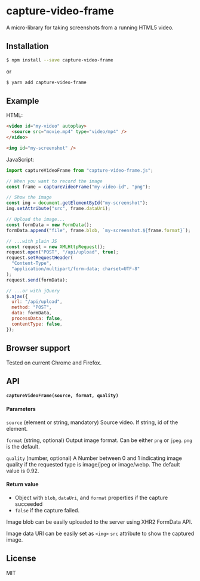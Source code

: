 # capture-video-frame

A micro-library for taking screenshots from a running HTML5 video.

## Installation

```bash
$ npm install --save capture-video-frame
```

or

```bash
$ yarn add capture-video-frame
```

## Example

HTML:

```html
<video id="my-video" autoplay>
  <source src="movie.mp4" type="video/mp4" />
</video>

<img id="my-screenshot" />
```

JavaScript:

```js
import captureVideoFrame from "capture-video-frame.js";

// When you want to record the image
const frame = captureVideoFrame("my-video-id", "png");

// Show the image
const img = document.getElementById("my-screenshot");
img.setAttribute("src", frame.dataUri);

// Upload the image...
const formData = new FormData();
formData.append("file", frame.blob, `my-screenshot.${frame.format}`);

// ...with plain JS
const request = new XMLHttpRequest();
request.open("POST", "/api/upload", true);
request.setRequestHeader(
  "Content-Type",
  "application/multipart/form-data; charset=UTF-8"
);
request.send(formData);

// ...or with jQuery
$.ajax({
  url: "/api/upload",
  method: "POST",
  data: formData,
  processData: false,
  contentType: false,
});
```

## Browser support

Tested on current Chrome and Firefox.

## API

#### `captureVideoFrame(source, format, quality)`

#### Parameters

`source` (element or string, mandatory) Source video. If string, id of the element.

`format` (string, optional) Output image format. Can be either `png` or `jpeg`. `png` is the default.

`quality` (number, optional) A Number between 0 and 1 indicating image quality if the requested type is image/jpeg or image/webp. The default value is 0.92.

#### Return value

- Object with `blob`, `dataUri`, and `format` properties if the capture succeeded
- `false` if the capture failed.

Image blob can be easily uploaded to the server using XHR2 FormData API.

Image data URI can be easily set as `<img>` `src` attribute to show the captured image.

## License

MIT
